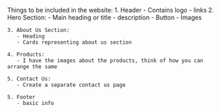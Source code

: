 Things to be included in the website: 
    1. Header
       - Contains logo
       - links
    2. Hero Section:
       - Main heading or title
       - description
       - Button
       - Images

    3. About Us Section:
       - Heading
       - Cards representing about us section
    
    4. Products:
       - I have the images about the products, think of how you can arrange the same

    5. Contact Us: 
       - Create a separate contact us page

    5. Footer
       - basic info

